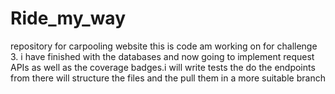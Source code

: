 # Ride_my_way
repository for carpooling website
this is code am working on for challenge 3. i have finished with the databases and now going to implement request APIs as well as the coverage badges.i will write tests
the do the endpoints from there will structure the files and the pull them in a more suitable branch
